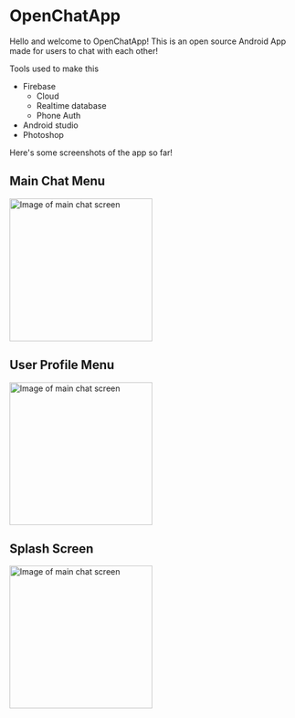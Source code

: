 # OpenChatApp
 
Hello and welcome to OpenChatApp! This is an open source Android App made for users to chat with each other! 

Tools used to make this
- Firebase
  - Cloud
  - Realtime database
  - Phone Auth  
- Android studio
- Photoshop

Here's some screenshots of the app so far!
## Main Chat Menu
<img src="https://user-images.githubusercontent.com/29133471/163512793-7d79b2a7-a61a-430b-bfca-ee13a8ec62bd.png" alt="Image of main chat screen" width="250"/>

## User Profile Menu
<img src="https://user-images.githubusercontent.com/29133471/163513102-2df4a678-ac8e-4b61-a8d6-1d5123fd5233.png" alt="Image of main chat screen" width="250"/>

## Splash Screen
<img src="https://user-images.githubusercontent.com/29133471/163513149-0f1d7bf4-cdb2-4be7-aa62-72e78fb851be.png" alt="Image of main chat screen" width="250"/>
